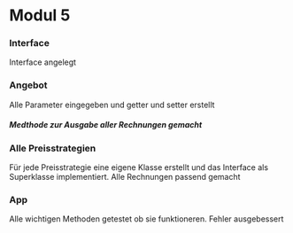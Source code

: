 # Modul 5

### Interface
Interface angelegt

### Angebot
Alle Parameter eingegeben und getter und setter erstellt
##### Medthode zur Ausgabe aller Rechnungen gemacht

### Alle Preisstrategien 
Für jede Preisstrategie eine eigene Klasse erstellt und das Interface als Superklasse implementiert. Alle Rechnungen passend gemacht

### App
Alle wichtigen Methoden getestet ob sie funktioneren. 
Fehler ausgebessert